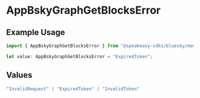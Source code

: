 # AppBskyGraphGetBlocksError

## Example Usage

```typescript
import { AppBskyGraphGetBlocksError } from "@speakeasy-sdks/bluesky/models/errors";

let value: AppBskyGraphGetBlocksError = "ExpiredToken";
```

## Values

```typescript
"InvalidRequest" | "ExpiredToken" | "InvalidToken"
```